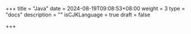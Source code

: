 +++
title = "Java"
date = 2024-08-19T09:08:53+08:00
weight = 3
type = "docs"
description = ""
isCJKLanguage = true
draft = false

+++

